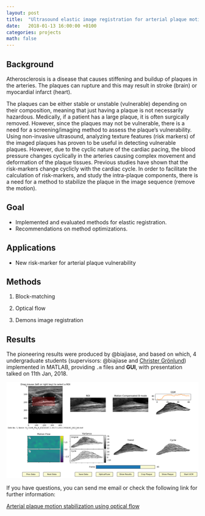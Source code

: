 ```yaml
---
layout: post
title:  "Ultrasound elastic image registration for arterial plaque motion stabilization!"
date:   2018-01-13 16:00:00 +0100
categories: projects
math: false
---
```


## Background

Atherosclerosis is a disease that causes stiffening and buildup of plaques in the arteries. The plaques can rupture and this may result in stroke (brain) or myocardial infarct (heart).

The plaques can be either stable or unstable (vulnerable) depending on their composition, meaning that just having a plaque is not necessarily hazardous.
Medically, if a patient has a large plaque, it is often surgically removed. However, since the plaques may not be vulnerable, there is a need for a screening/imaging method to assess the plaque’s vulnerability. Using non-invasive ultrasound, analyzing texture features (risk markers) of the imaged plaques has proven to be useful in detecting vulnerable plaques. However, due to the cyclic nature of the cardiac pacing, the blood pressure changes cyclically in the arteries causing complex movement and deformation of the plaque tissues. Previous studies have shown that the risk-markers change cyclicly with the cardiac cycle. In order to facilitate the calculation of risk-markers, and study the intra-plaque components, there is a need for a method to stabilize the plaque in the image sequence (remove the motion).

## Goal

* Implemented and evaluated methods for elastic registration.
* Recommendations on method optimizations.

## Applications

* New risk-marker for arterial plaque vulnerability

## Methods

1. Block-matching

1. Optical flow

1. Demons image registration

## Results

The pioneering results were produced by @biajiase, and based on which, 4 undergraduate students (supervisors: @biajiase and [Christer Grönlund](https://www.umu.se/en/staff/christer-gronlund/)) implemented in MATLAB, providing `.m` files and **GUI**, with presentation talked on 11th Jan, 2018. 

![Integrated medical ultrasound processing](/images/UCM.png)

If you have questions, you can send me email or check the following link for further information:

[Arterial plaque motion stabilization using optical flow][Ytube-optiFlow]

[Ytube-optiFlow]: https://www.youtube.com/watch?v=tQbdh-GNFic

